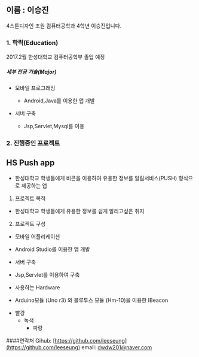 ## **이름 : 이승진**
4스톤디자인 조원 컴퓨터공학과 4학년 이승진입니다.

### **1. 학력(Education)**

2017.2월 한성대학교 컴퓨터공학부 졸업 예정

##### 세부 전공 기술(Major)


* 모바일 프로그래밍
  * Android,Java를 이용한 앱 개발

* 서버 구축
  * Jsp,Servlet,Mysql를 이용



### **2. 진행중인 프로젝트**

## HS Push app 
- 한성대학교 학생들에게 비콘을 이용하여 유용한 정보를 알림서비스(PUSH) 형식으로 제공하는 앱 


1. 프로젝트 목적
  * 한성대학교 학생들에게 유용한 정보를 쉽게 알리고싶은 취지

2. 프로젝트 구성

 * 모바일 어플리케이션
 - Android Studio를 이용한 앱 개발

 * 서버 구축
 - Jsp,Servlet를 이용하여 구축
 

 * 사용하는 Hardware 
 - Arduino모듈 (Uno r3) 와 블루투스 모듈 (Hm-10)을 이용한 IBeacon 
 
 
+ 빨강
  + 녹색
    + 파랑


####연락처
Gihub: [https://github.com/leeseung](https://github.com/leeseung)
email: dwdw201@naver.com
